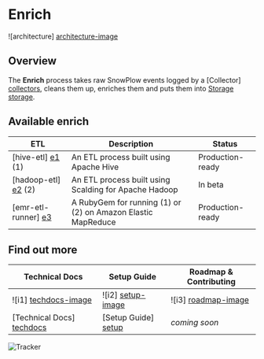 # Enrich

![architecture] [architecture-image]

## Overview

The **Enrich** process takes raw SnowPlow events logged by a [Collector] [collectors], cleans them up, enriches them and puts them into [Storage] [storage].

## Available enrich

| ETL                             | Description                                                  | Status           |
|---------------------------------|--------------------------------------------------------------|------------------|
| [hive-etl] [e1] (1)             | An ETL process built using Apache Hive                       | Production-ready |
| [hadoop-etl] [e2] (2)           | An ETL process built using Scalding for Apache Hadoop        | In beta          |
| [emr-etl-runner] [e3]           | A RubyGem for running (1) or (2) on Amazon Elastic MapReduce | Production-ready |

## Find out more

| Technical Docs              | Setup Guide           | Roadmap & Contributing               |         
|-----------------------------|-----------------------|--------------------------------------|
| ![i1] [techdocs-image]      | ![i2] [setup-image]   | ![i3] [roadmap-image]                |
| [Technical Docs] [techdocs] | [Setup Guide] [setup] | _coming soon_                        |

![Tracker](https://collector.snplow.com/i?&e=pv&page=3%20ETL%20README&aid=snowplowgithub&p=web&tv=no-js-0.1.0)

[architecture-image]: https://github.com/snowplow/snowplow/raw/master/3-etl/3-etl.png
[collectors]: https://github.com/snowplow/snowplow/tree/master/2-collectors
[storage]: https://github.com/snowplow/snowplow/tree/master/4-storage
[e1]: ./hive-etl/
[e2]: ./hadoop-etl/
[e3]: ./emr-etl-runner/
[setup]: https://github.com/snowplow/snowplow/wiki/setting-up-EmrEtlRunner
[techdocs]: https://github.com/snowplow/snowplow/wiki/etl
[techdocs-image]: https://d3i6fms1cm1j0i.cloudfront.net/github/images/techdocs.png
[setup-image]: https://d3i6fms1cm1j0i.cloudfront.net/github/images/setup.png
[roadmap-image]: https://d3i6fms1cm1j0i.cloudfront.net/github/images/roadmap.png



